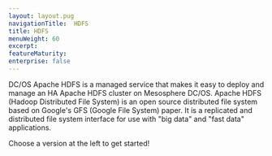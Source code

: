 ```yaml
---
layout: layout.pug
navigationTitle:  HDFS
title: HDFS
menuWeight: 60
excerpt:
featureMaturity:
enterprise: false
---
```


DC/OS Apache HDFS is a managed service that makes it easy to deploy and manage an HA Apache HDFS cluster on Mesosphere
DC/OS. Apache HDFS (Hadoop Distributed File System) is an open source distributed file system based on Google's GFS
(Google File System) paper. It is a replicated and distributed file system interface for use with "big data" and "fast
data" applications.

Choose a version at the left to get started!
